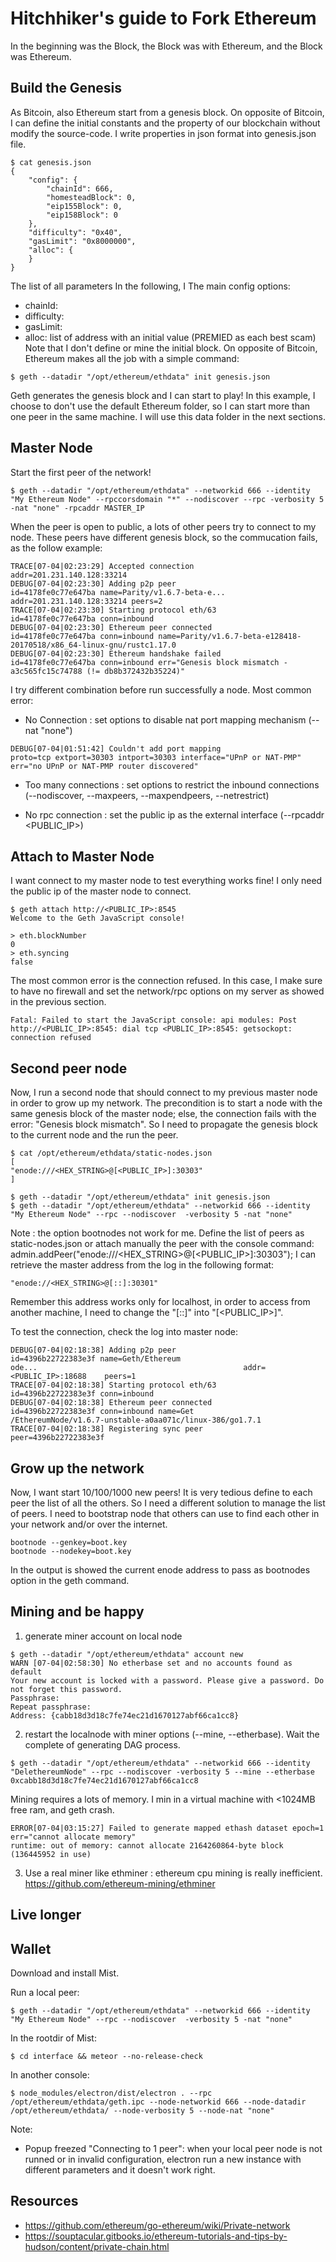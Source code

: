 # Hitchhiker's guide to Fork Ethereum
In the beginning was the Block, the Block was with Ethereum, and the Block was Ethereum.


## Build the Genesis
As Bitcoin, also Ethereum start from a genesis block. On opposite of Bitcoin, I can define the initial constants and the property of our blockchain without modify the source-code. I write properties in json format into genesis.json file.
```
$ cat genesis.json 
{
    "config": {
        "chainId": 666,
        "homesteadBlock": 0,
        "eip155Block": 0,
        "eip158Block": 0
    },
    "difficulty": "0x40",
    "gasLimit": "0x8000000",
    "alloc": {
    }
}
```
The list of all parameters 
In the following, I The main config options:
* chainId:
* difficulty:
* gasLimit:
* alloc: list of address with an initial value (PREMIED as each best scam)
Note that I don't define or mine the initial block. On opposite of Bitcoin, Ethereum makes all the job with a simple command:
```
$ geth --datadir "/opt/ethereum/ethdata" init genesis.json
```
Geth generates the genesis block and I can start to play!
In this example, I choose to don't use the default Ethereum folder, so I can start more than one peer in the same machine. I will use this data folder in the next sections.

## Master Node
Start the first peer of the network!
```
$ geth --datadir "/opt/ethereum/ethdata" --networkid 666 --identity "My Ethereum Node" --rpccorsdomain "*" --nodiscover --rpc -verbosity 5 -nat "none" -rpcaddr MASTER_IP
```
When the peer is open to public, a lots of other peers try to connect to my node. These peers have different genesis block, so the commucation fails, as the follow example:
```
TRACE[07-04|02:23:29] Accepted connection                      addr=201.231.140.128:33214
DEBUG[07-04|02:23:30] Adding p2p peer                          id=4178fe0c77e647ba name=Parity/v1.6.7-beta-e...                                         addr=201.231.140.128:33214 peers=2
TRACE[07-04|02:23:30] Starting protocol eth/63                 id=4178fe0c77e647ba conn=inbound
DEBUG[07-04|02:23:30] Ethereum peer connected                  id=4178fe0c77e647ba conn=inbound name=Parity/v1.6.7-beta-e128418-20170518/x86_64-linux-gnu/rustc1.17.0
DEBUG[07-04|02:23:30] Ethereum handshake failed                id=4178fe0c77e647ba conn=inbound err="Genesis block mismatch - a3c565fc15c74788 (!= db8b372432b35224)"
```
I try different combination before run successfully a node. 
Most common error:

* No Connection : set options to disable nat port mapping mechanism (--nat "none")
```
DEBUG[07-04|01:51:42] Couldn't add port mapping                proto=tcp extport=30303 intport=30303 interface="UPnP or NAT-PMP" err="no UPnP or NAT-PMP router discovered"
```
* Too many connections : set options to restrict the inbound connections (--nodiscover, --maxpeers, --maxpendpeers, --netrestrict)

* No rpc connection : set the public ip as the external interface (--rpcaddr <PUBLIC_IP>)


## Attach to Master Node
I want connect to my master node to test everything works fine! 
I only need the public ip of the master node to connect.
```
$ geth attach http://<PUBLIC_IP>:8545
Welcome to the Geth JavaScript console!

> eth.blockNumber
0
> eth.syncing
false
```
The most common error is the connection refused. In this case, I make sure to have no firewall and set the network/rpc options on my server as showed in the previous section.
```
Fatal: Failed to start the JavaScript console: api modules: Post http://<PUBLIC_IP>:8545: dial tcp <PUBLIC_IP>:8545: getsockopt: connection refused
```

## Second peer node
Now, I run a second node that should connect to my previous master node in order to grow up my network.
The precondition is to start a node with the same genesis block of the master node; else, the connection fails with the error: "Genesis block mismatch". So I need to propagate the genesis block to the current node and the run the peer.
```
$ cat /opt/ethereum/ethdata/static-nodes.json
[
"enode:///<HEX_STRING>@[<PUBLIC_IP>]:30303"
]

$ geth --datadir "/opt/ethereum/ethdata" init genesis.json
$ geth --datadir "/opt/ethereum/ethdata" --networkid 666 --identity "My Ethereum Node" --rpc --nodiscover  -verbosity 5 -nat "none"
```
Note : the option bootnodes not work for me. Define the list of peers as static-nodes.json or attach manually the peer with the console command: admin.addPeer("enode:///<HEX_STRING>@[<PUBLIC_IP>]:30303");
I can retrieve the master address from the log in the following format:
```
"enode://<HEX_STRING>@[::]:30301"
```
Remember this address works only for localhost, in order to access from another machine, I need to change the "[::]" into "[<PUBLIC_IP>]".

To test the connection, check the log into master node:
```
DEBUG[07-04|02:18:38] Adding p2p peer                          id=4396b22722383e3f name=Geth/Ethereum
ode...                                              addr=<PUBLIC_IP>:18688    peers=1 
TRACE[07-04|02:18:38] Starting protocol eth/63                 id=4396b22722383e3f conn=inbound 
DEBUG[07-04|02:18:38] Ethereum peer connected                  id=4396b22722383e3f conn=inbound name=Get
/EthereumNode/v1.6.7-unstable-a0aa071c/linux-386/go1.7.1 
TRACE[07-04|02:18:38] Registering sync peer                    peer=4396b22722383e3f 
```

## Grow up the network
Now, I want start 10/100/1000 new peers! It is very tedious define to each peer the list of all the others. So I need a different solution to manage the list of peers.
I need to bootstrap node that others can use to find each other in your network and/or over the internet.
```
bootnode --genkey=boot.key
bootnode --nodekey=boot.key
```
In the output is showed the current enode address to pass as bootnodes option in the geth command.

## Mining and be happy


1. generate miner account on local node
```
$ geth --datadir "/opt/ethereum/ethdata" account new
WARN [07-04|02:58:30] No etherbase set and no accounts found as default 
Your new account is locked with a password. Please give a password. Do not forget this password.
Passphrase: 
Repeat passphrase: 
Address: {cabb18d3d18c7fe74ec21d1670127abf66ca1cc8}
```

2. restart the localnode with miner options (--mine, --etherbase). Wait the complete of generating DAG process.
```
$ geth --datadir "/opt/ethereum/ethdata" --networkid 666 --identity "DelethereumNode" --rpc --nodiscover -verbosity 5 --mine --etherbase 0xcabb18d3d18c7fe74ec21d1670127abf66ca1cc8
```
Mining requires a lots of memory. I min in a virtual machine with  <1024MB free ram, and geth crash.
```
ERROR[07-04|03:15:27] Failed to generate mapped ethash dataset epoch=1 err="cannot allocate memory"
runtime: out of memory: cannot allocate 2164260864-byte block (136445952 in use)
```

3. Use a real miner like ethminer : ethereum cpu mining is really inefficient.
https://github.com/ethereum-mining/ethminer


## Live longer


## Wallet
Download and install Mist.

Run a local peer:
```
$ geth --datadir "/opt/ethereum/ethdata" --networkid 666 --identity "My Ethereum Node" --rpc --nodiscover  -verbosity 5 -nat "none"
```
In the rootdir of Mist:
```
$ cd interface && meteor --no-release-check
```
In another console:
```
$ node_modules/electron/dist/electron . --rpc /opt/ethereum/ethdata/geth.ipc --node-networkid 666 --node-datadir /opt/ethereum/ethdata/ --node-verbosity 5 --node-nat "none"
```
Note:
* Popup freezed "Connecting to 1 peer": when your local peer node is not runned or in invalid configuration, electron run a new instance with different parameters and it doesn't work right.

## Resources
* https://github.com/ethereum/go-ethereum/wiki/Private-network
* https://souptacular.gitbooks.io/ethereum-tutorials-and-tips-by-hudson/content/private-chain.html
